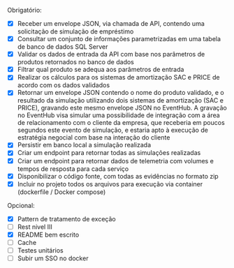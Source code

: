 Obrigatório:

- [x] Receber um envelope JSON, via chamada de API, contendo uma solicitação de simulação de empréstimo
- [x] Consultar um conjunto de informações parametrizadas em uma tabela de banco de dados SQL Server
- [x] Validar os dados de entrada da API com base nos parâmetros de produtos retornados no banco de dados
- [x] Filtrar qual produto se adequa aos parâmetros de entrada
- [x] Realizar os cálculos para os sistemas de amortização SAC e PRICE de acordo com os dados validados
- [x] Retornar um envelope JSON contendo o nome do produto validado, e o resultado da simulação utilizando dois sistemas de amortização (SAC e PRICE), gravando este mesmo envelope JSON no EventHub. A gravação no EventHub visa simular uma possibilidade de integração com a área de relacionamento com o cliente da empresa, que receberia em poucos segundos este evento de simulação, e estaria apto à execução de estratégia negocial com base na interação do cliente
- [x] Persistir em banco local a simulação realizada
- [x] Criar um endpoint para retornar todas as simulações realizadas
- [x] Criar um endpoint para retornar dados de telemetria com volumes e tempos de resposta para cada serviço
- [x] Disponibilizar o código fonte, com todas as evidências no formato zip
- [x] Incluir no projeto todos os arquivos para execução via container (dockerfile / Docker compose)

Opcional:

- [x] Pattern de tratamento de exceção
- [ ] Rest nivel III
- [x] README bem escrito
- [ ] Cache
- [ ] Testes unitários
- [ ] Subir um SSO no docker
